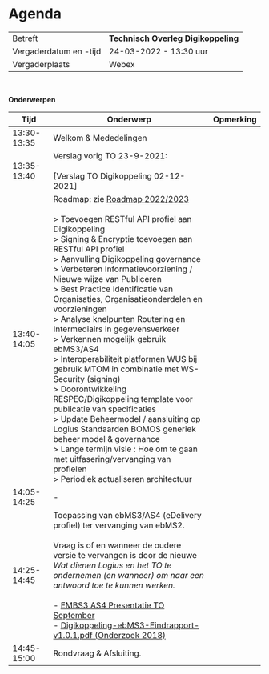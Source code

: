 


Agenda
======

|  |   |
|------------------------|-------------------------------------|
| Betreft  | **Technisch Overleg Digikoppeling** |
| Vergaderdatum en -tijd | 24-03-2022 - 13:30 uur  |
| Vergaderplaats  | Webex  |
<br>
  

**Onderwerpen**


| Tijd | Onderwerp | Opmerking |
| --- | --- | --- |
| 13:30-13:35 | Welkom & Mededelingen |     |
| 13:35-13:40 | Verslag vorig TO 23-9-2021:<br><br> [Verslag TO Digikoppeling 02-12-2021]|     |
| 13:40-14:05 | Roadmap: zie [Roadmap 2022/2023](https://github.com/Logius-standaarden/Digikoppeling-Technisch-Overleg/blob/main/2021/2021_12_02/Concept%20Roadmap%20Digkoppeling_2022-2023.md)<BR><br> \> Toevoegen RESTful API profiel aan Digikoppeling<br> \> Signing & Encryptie toevoegen aan RESTful API profiel<br> \> Aanvulling Digikoppeling governance<br> \> Verbeteren Informatievoorziening / Nieuwe wijze van Publiceren<br> \> Best Practice Identificatie van Organisaties, Organisatieonderdelen en voorzieningen<br> \> Analyse knelpunten Routering en Intermediairs in gegevensverkeer<br> \> Verkennen mogelijk gebruik ebMS3/AS4<br> \> Interoperabiliteit platformen WUS bij gebruik MTOM in combinatie met WS-Security (signing)<br> \> Doorontwikkeling RESPEC/Digikoppeling template voor publicatie van specificaties<br> \> Update Beheermodel / aansluiting op Logius Standaarden BOMOS generiek beheer model & governance <br> > Lange termijn visie : Hoe om te gaan met uitfasering/vervanging van profielen<br> > Periodiek actualiseren architectuur|     |
| 14:05-14:25 | - |     |
| 14:25-14:45 | Toepassing van ebMS3/AS4 (eDelivery profiel) ter vervanging van ebMS2. <br><br>Vraag is of en wanneer de oudere versie te vervangen is door de nieuwe  <br>_Wat dienen Logius en het TO te ondernemen (en wanneer) om naar een antwoord toe te kunnen werken._<br><br>\- [EMBS3 AS4 Presentatie TO September](https://github.com/Logius-standaarden/Digikoppeling-Technisch-Overleg/blob/main/2021/2021_12_02/TO%20DigiKoppeling%20eDelivery%20AS4.pdf)  <br>\- [Digikoppeling-ebMS3-Eindrapport-v1.0.1.pdf (Onderzoek 2018)](https://github.com/Logius-standaarden/Digikoppeling-Technisch-Overleg/blob/main/2021/2021_12_02/bijlage%204.2%20Digikoppeling-ebMS3-Eindrapport-v1.0.1.pdf) |     |
| 14:45-15:00 | Rondvraag & Afsluiting. |     |
